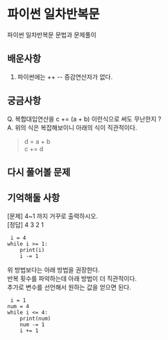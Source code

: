 # 파이썬 일차반복문
파이썬 일차반복문 문법과 문제풀이

## 배운사항
1. 파이썬에는 ++ -- 증감연산자가 없다.

## 궁금사항
Q. 복합대입연산을 c += (a + b) 이런식으로 써도 무난한지 ?  
A. 위의 식은 복잡해보이니 아래의 식이 직관적이다.  
> d = a + b  
> c += d

## 다시 풀어볼 문제

## 기억해둘 사항
[문제] 4~1 까지 거꾸로 출력하시오.  
[정답] 4 3 2 1

<pre><code> i = 4
while i >= 1:
    print(i)
    i -= 1
</code></pre>

위 방법보다는 아래 방법을 권장한다.  
반복 횟수를 파악하는데 아래 방법이 더 직관적이다.  
추가로 변수를 선언해서 원하는 값을 얻으면 된다.

<pre><code> i = 1
num = 4
while i <= 4:
    print(num)
    num -= 1
    i += 1
</code></pre>